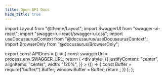 ```yaml
---
title: Open API Docs
hide_title: true
---
```


import Layout from "@theme/Layout";
import SwaggerUI from "swagger-ui-react";
import "swagger-ui-react/swagger-ui.css";
import useDocusaurusContext from "@docusaurus/useDocusaurusContext";
import BrowserOnly from "@docusaurus/BrowserOnly";

export const APIDocs = () => {
  const swaggerUrl = process.env.SWAGGER_URL;
  return (
    <div
      style={{
        justifyContent: "center",
        alignItems: "center",
        width: "120%",
      }}
    >
      <BrowserOnly>
        {() => {
          const Buffer = require("buffer/").Buffer;
          window.Buffer = Buffer;
          return <SwaggerUI url={swaggerUrl} />;
        }}
      </BrowserOnly>
    </div>
  );
};

<APIDocs />
